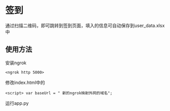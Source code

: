 # 签到
通过扫描二维码，即可跳转到签到页面，填入的信息可自动保存到user_data.xlsx中
## 使用方法
安装ngrok

`<ngrok http 5000>`

修改index.html中的

`<script>
        var baseUrl = " 新的ngrok映射外网的域名";`

运行app.py
